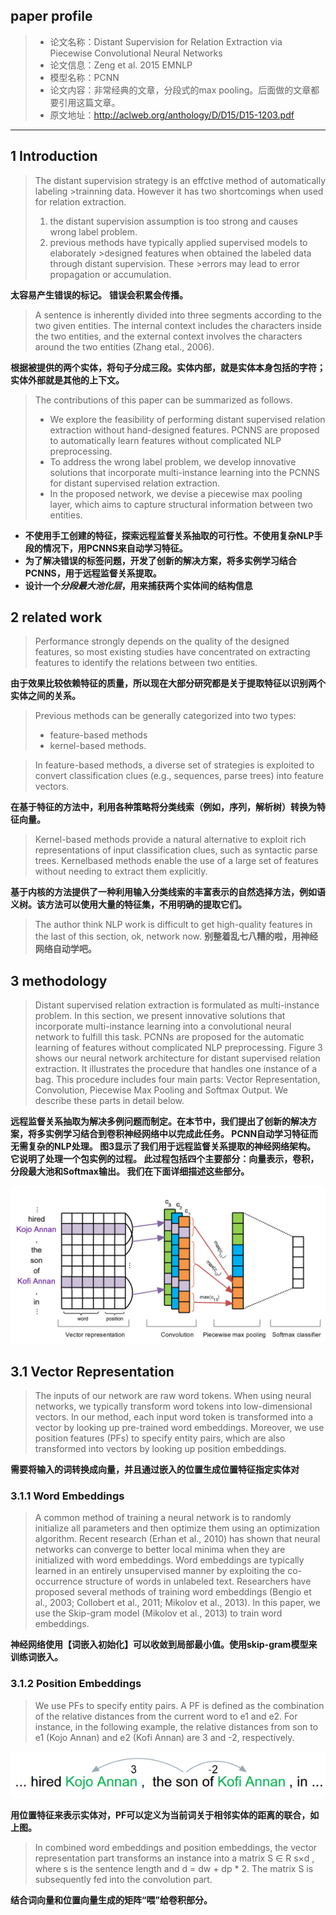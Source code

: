 ## paper profile
>- 论文名称：Distant Supervision for Relation Extraction via Piecewise Convolutional Neural Networks
>- 论文信息：Zeng et al. 2015 EMNLP
>- 模型名称：PCNN
>- 论文内容：非常经典的文章，分段式的max pooling。后面做的文章都要引用这篇文章。
>- 原文地址：http://aclweb.org/anthology/D/D15/D15-1203.pdf
___
## 1 Introduction  
>The distant supervision strategy is an effctive method of automatically labeling >trainning data. However it has two shortcomings when used for relation extraction.
>  1. the distant supervision assumption is too strong and causes wrong label problem.
>  2. previous methods have typically applied supervised models to elaborately >designed features when obtained the labeled data through distant supervision. These >errors may lead to error propagation or accumulation.  

  **太容易产生错误的标记。**
  **错误会积累会传播。**

>A sentence is inherently divided into three segments according to the two given entities. The internal context includes the characters inside
the two entities, and the external context involves the characters around the two entities (Zhang etal., 2006).

**根据被提供的两个实体，将句子分成三段。实体内部，就是实体本身包括的字符；实体外部就是其他的上下文。**

>The contributions of this paper can be summarized as follows.  
>  - We explore the feasibility of performing distant supervised relation extraction without hand-designed features. PCNNS are proposed to automatically learn features without complicated NLP preprocessing.
>  - To address the wrong label problem, we develop innovative solutions that incorporate multi-instance learning into the PCNNS for distant supervised relation extraction.
>  - In the proposed network, we devise a piecewise max pooling layer, which aims to capture structural information between two entities.

- **不使用手工创建的特征，探索远程监督关系抽取的可行性。不使用复杂NLP手段的情况下，用PCNNS来自动学习特征。**
- **为了解决错误的标签问题，开发了创新的解决方案，将多实例学习结合PCNNS，用于远程监督关系提取。**
- **设计一个*分段最大池化层*，用来捕获两个实体间的结构信息**

## 2  related work

>Performance strongly depends on the quality of the designed features, so most existing studies have concentrated on extracting features to identify the relations between two entities.

**由于效果比较依赖特征的质量，所以现在大部分研究都是关于提取特征以识别两个实体之间的关系。**

>Previous methods can be generally categorized into two types:
>  - feature-based methods
>  - kernel-based methods.

>In feature-based methods, a diverse set of strategies is exploited to convert classification clues (e.g., sequences, parse trees) into feature vectors.

**在基于特征的方法中，利用各种策略将分类线索（例如，序列，解析树）转换为特征向量。**

>Kernel-based methods provide a natural alternative to exploit rich representations of input classification clues, such as syntactic parse trees. Kernelbased methods enable the use of a large set of features without needing to extract them explicitly.

**基于内核的方法提供了一种利用输入分类线索的丰富表示的自然选择方法，例如语义树。该方法可以使用大量的特征集，不用明确的提取它们。**

>The author think NLP work is difficult to get high-quality features in the last of this section, ok, network now.
**别整着乱七八糟的啦，用神经网络自动学吧。**

## 3  methodology
>Distant supervised relation extraction is formulated as multi-instance problem. In this section, we present innovative solutions that incorporate multi-instance learning into a convolutional neural network to fulfill this task. PCNNs are proposed for the automatic learning of features without complicated NLP preprocessing. Figure 3 shows our neural network architecture for distant supervised relation extraction. It illustrates the procedure that handles one instance of a bag. This procedure includes four main parts: Vector Representation, Convolution, Piecewise Max Pooling and Softmax Output. We describe these parts in detail below.

**远程监督关系抽取为解决多例问题而制定。在本节中，我们提出了创新的解决方案，将多实例学习结合到卷积神经网络中以完成此任务。 PCNN自动学习特征而无需复杂的NLP处理。 图3显示了我们用于远程监督关系提取的神经网络架构。 它说明了处理一个包实例的过程。 此过程包括四个主要部分：向量表示，卷积，分段最大池和Softmax输出。 我们在下面详细描述这些部分。**

![算法框架图](img\paper_01_01.png)
## 3.1  Vector Representation

>The inputs of our network are raw word tokens. When using neural networks, we typically transform word tokens into low-dimensional vectors. In our method, each input word token is transformed into a vector by looking up pre-trained word embeddings. Moreover, we use position features (PFs) to specify entity pairs, which are also transformed into vectors by looking up position embeddings.

**需要将输入的词转换成向量，并且通过嵌入的位置生成位置特征指定实体对**

### 3.1.1 Word Embeddings
>A common method of training a neural network is to randomly initialize all parameters and then optimize them using an optimization algorithm. Recent research (Erhan et al., 2010) has shown that neural networks can converge to better local minima when they are initialized with word embeddings. Word embeddings are typically learned in an entirely unsupervised manner by exploiting the co-occurrence structure of words in unlabeled text. Researchers have proposed several methods of training word embeddings (Bengio et al., 2003; Collobert et al., 2011; Mikolov et al., 2013). In this paper, we use the Skip-gram model (Mikolov et al., 2013) to train word embeddings.

**神经网络使用【词嵌入初始化】可以收敛到局部最小值。使用skip-gram模型来训练词嵌入。**

### 3.1.2  Position Embeddings
>We use PFs to specify entity pairs. A PF is defined as the combination of the relative distances from the current word to e1 and e2. For instance, in the following example, the relative distances from son to e1 (Kojo Annan) and e2 (Kofi Annan) are 3 and -2, respectively.

![词位置](img\paper_01_positionEmbedding.png)

**用位置特征来表示实体对，PF可以定义为当前词关于相邻实体的距离的联合，如上图。**

>In combined word embeddings and position embeddings, the vector representation part transforms an instance into a matrix S ∈ R s×d , where s is the sentence length and d = dw + dp * 2. The matrix S is subsequently fed into the convolution part.

**结合词向量和位置向量生成的矩阵“喂”给卷积部分。**
